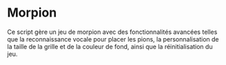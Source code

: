 # Morpion
Ce script gère un jeu de morpion avec des fonctionnalités avancées telles que la reconnaissance vocale pour placer les pions, la personnalisation de la taille de la grille et de la couleur de fond, ainsi que la réinitialisation du jeu.
